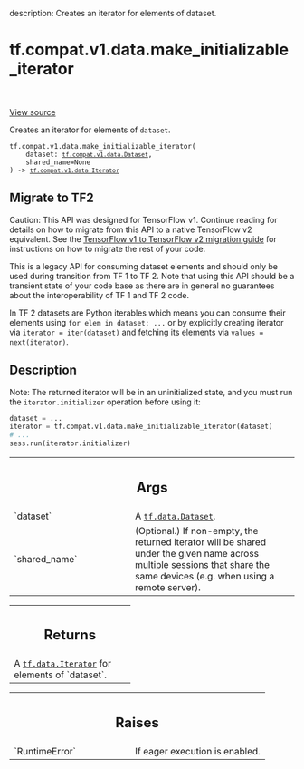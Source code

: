 description: Creates an iterator for elements of dataset.

<div itemscope itemtype="http://developers.google.com/ReferenceObject">
<meta itemprop="name" content="tf.compat.v1.data.make_initializable_iterator" />
<meta itemprop="path" content="Stable" />
</div>

# tf.compat.v1.data.make_initializable_iterator

<!-- Insert buttons and diff -->

<table class="tfo-notebook-buttons tfo-api nocontent" align="left">

</table>

<a target="_blank" class="external" href="/code/stable/tensorflow/python/data/ops/dataset_ops.py">View source</a>



Creates an iterator for elements of `dataset`.


<pre class="devsite-click-to-copy prettyprint lang-py tfo-signature-link">
<code>tf.compat.v1.data.make_initializable_iterator(
    dataset: <a href="../../../../tf/compat/v1/data/Dataset.md"><code>tf.compat.v1.data.Dataset</code></a>,
    shared_name=None
) -> <a href="../../../../tf/compat/v1/data/Iterator.md"><code>tf.compat.v1.data.Iterator</code></a>
</code></pre>





 <section><devsite-expandable expanded>
 <h2 class="showalways">Migrate to TF2</h2>

Caution: This API was designed for TensorFlow v1.
Continue reading for details on how to migrate from this API to a native
TensorFlow v2 equivalent. See the
[TensorFlow v1 to TensorFlow v2 migration guide](https://www.tensorflow.org/guide/migrate)
for instructions on how to migrate the rest of your code.

This is a legacy API for consuming dataset elements and should only be used
during transition from TF 1 to TF 2. Note that using this API should be
a transient state of your code base as there are in general no guarantees
about the interoperability of TF 1 and TF 2 code.

In TF 2 datasets are Python iterables which means you can consume their
elements using `for elem in dataset: ...` or by explicitly creating iterator
via `iterator = iter(dataset)` and fetching its elements via
`values = next(iterator)`.

 </aside></devsite-expandable></section>

<h2>Description</h2>

<!-- Placeholder for "Used in" -->

Note: The returned iterator will be in an uninitialized state,
and you must run the `iterator.initializer` operation before using it:

```python
dataset = ...
iterator = tf.compat.v1.data.make_initializable_iterator(dataset)
# ...
sess.run(iterator.initializer)
```

<!-- Tabular view -->
 <table class="responsive fixed orange">
<colgroup><col width="214px"><col></colgroup>
<tr><th colspan="2"><h2 class="add-link">Args</h2></th></tr>

<tr>
<td>
`dataset`<a id="dataset"></a>
</td>
<td>
A <a href="../../../../tf/data/Dataset.md"><code>tf.data.Dataset</code></a>.
</td>
</tr><tr>
<td>
`shared_name`<a id="shared_name"></a>
</td>
<td>
(Optional.) If non-empty, the returned iterator will be shared
under the given name across multiple sessions that share the same devices
(e.g. when using a remote server).
</td>
</tr>
</table>



<!-- Tabular view -->
 <table class="responsive fixed orange">
<colgroup><col width="214px"><col></colgroup>
<tr><th colspan="2"><h2 class="add-link">Returns</h2></th></tr>
<tr class="alt">
<td colspan="2">
A <a href="../../../../tf/data/Iterator.md"><code>tf.data.Iterator</code></a> for elements of `dataset`.
</td>
</tr>

</table>



<!-- Tabular view -->
 <table class="responsive fixed orange">
<colgroup><col width="214px"><col></colgroup>
<tr><th colspan="2"><h2 class="add-link">Raises</h2></th></tr>

<tr>
<td>
`RuntimeError`<a id="RuntimeError"></a>
</td>
<td>
If eager execution is enabled.
</td>
</tr>
</table>


